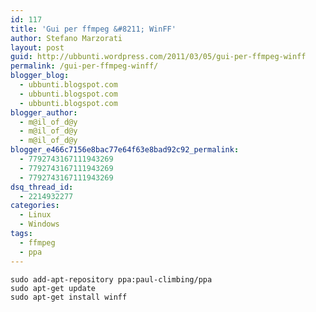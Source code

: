 ```yaml
---
id: 117
title: 'Gui per ffmpeg &#8211; WinFF'
author: Stefano Marzorati
layout: post
guid: http://ubbunti.wordpress.com/2011/03/05/gui-per-ffmpeg-winff
permalink: /gui-per-ffmpeg-winff/
blogger_blog:
  - ubbunti.blogspot.com
  - ubbunti.blogspot.com
  - ubbunti.blogspot.com
blogger_author:
  - m@il_of_d@y
  - m@il_of_d@y
  - m@il_of_d@y
blogger_e466c7156e8bac77e64f63e8bad92c92_permalink:
  - 7792743167111943269
  - 7792743167111943269
  - 7792743167111943269
dsq_thread_id:
  - 2214932277
categories:
  - Linux
  - Windows
tags:
  - ffmpeg
  - ppa
---
```

`sudo add-apt-repository ppa:paul-climbing/ppa`  
`sudo apt-get update`  
`sudo apt-get install winff`
